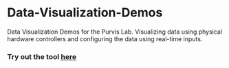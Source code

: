 # Data-Visualization-Demos
Data Visualization Demos for the Purvis Lab. Visualizing data using physical hardware controllers and configuring the data using real-time inputs.
### Try out the tool [here](https://dezeude.github.io/Data-Visualization-Demos/)
